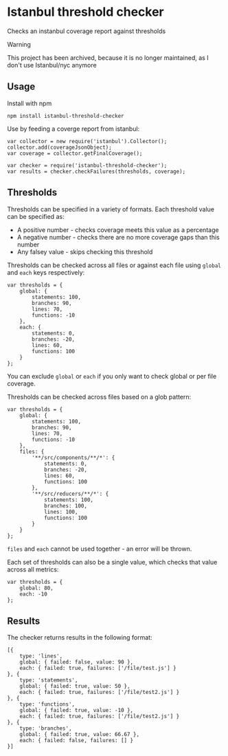 # Istanbul threshold checker
Checks an instanbul coverage report against thresholds

> [!WARNING]
> This project has been archived, because it is no longer maintained, as I don't use Istanbul/nyc anymore

## Usage

Install with npm

    npm install istanbul-threshold-checker

Use by feeding a coverge report from istanbul:

    var collector = new require('istanbul').Collector();
    collector.add(coverageJsonObject);
    var coverage = collector.getFinalCoverage();

    var checker = require('istanbul-threshold-checker');
    var results = checker.checkFailures(thresholds, coverage);


## Thresholds

Thresholds can be specified in a variety of formats. Each threshold value can be specified as:

- A positive number - checks coverage meets this value as a percentage
- A negative number - checks there are no more coverage gaps than this number
- Any falsey value - skips checking this threshold

Thresholds can be checked across all files or against each file using `global` and `each` keys respectively:

    var thresholds = {
        global: {
            statements: 100,
            branches: 90,
            lines: 70,
            functions: -10
        },
        each: {
            statements: 0,
            branches: -20,
            lines: 60,
            functions: 100
        }
    };

You can exclude `global` or `each` if you only want to check global or per file coverage.

Thresholds can be checked across files based on a glob pattern:

    var thresholds = {
        global: {
            statements: 100,
            branches: 90,
            lines: 70,
            functions: -10
        },
        files: {
            '**/src/components/**/*': {
                statements: 0,
                branches: -20,
                lines: 60,
                functions: 100
            },
            '**/src/reducers/**/*': {
                statements: 100,
                branches: 100,
                lines: 100,
                functions: 100
            }
        }
    };

`files` and `each` cannot be used together - an error will be thrown.

Each set of thresholds can also be a single value, which checks that value across all metrics:

    var thresholds = {
        global: 80,
        each: -10
    };


## Results

The checker returns results in the following format:

    [{
        type: 'lines',
        global: { failed: false, value: 90 },
        each: { failed: true, failures: ['/file/test.js'] }
    }, {
        type: 'statements',
        global: { failed: true, value: 50 },
        each: { failed: true, failures: ['/file/test2.js'] }
    }, {
        type: 'functions',
        global: { failed: true, value: -10 },
        each: { failed: true, failures: ['/file/test2.js'] }
    }, {
        type: 'branches',
        global: { failed: true, value: 66.67 },
        each: { failed: false, failures: [] }
    }]
